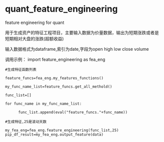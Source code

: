# quant_feature_engineering
 feature engineering for quant

用于生成资产的特征工程项目，主要输入数据为价量数据，输出为短期涨跌或者是短期相对大盘的涨跌(超额收益)

输入数据格式为dataframe,索引为date,字段为open	high	low	close	volume

调用示例：
import feature_engineering as fea_eng

    #生成特征函数列表

    feature_funcs=fea_eng.my_features_functions()

    my_func_name_list=feature_funcs.get_all_methold()

    func_list=[]

    for func_name in my_func_name_list:
    
          func_list.append(eval("feature_funcs."+func_name))

    #生成特征,25是滚动天数

    my_fea_eng=fea_eng.feature_engineering(func_list,25)
    pip_df_result=my_fea_eng.output_feature(data)
